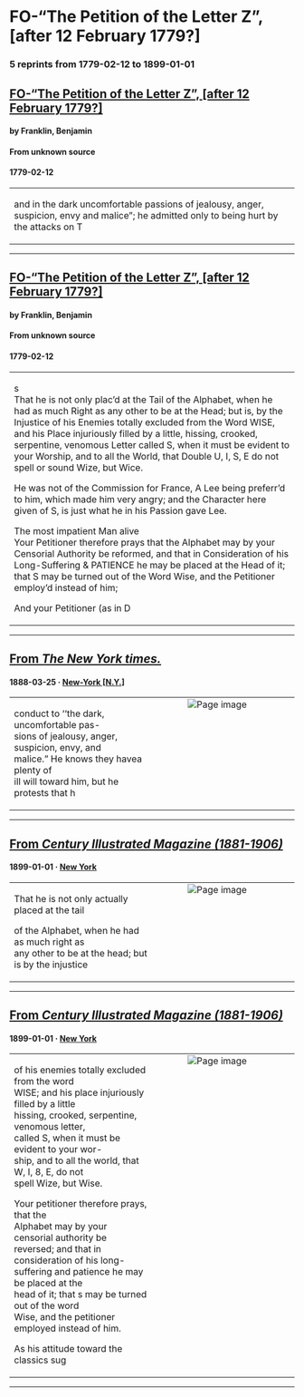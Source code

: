 
# FO-“The Petition of the Letter Z”, [after 12 February 1779?]

### 5 reprints from 1779-02-12 to 1899-01-01

## [FO-“The Petition of the Letter Z”, [after 12 February 1779?]](https://founders.archives.gov/documents/Franklin/01-28-02-0441)

#### by Franklin, Benjamin

#### From unknown source

#### 1779-02-12

<table style="width: 100%;"><tr><td style="width: 50%">

and in the dark uncomfortable passions of jealousy, anger, suspicion, envy and malice”; he admitted only to being hurt by the attacks on T
</td></tr></table>

---

## [FO-“The Petition of the Letter Z”, [after 12 February 1779?]](https://founders.archives.gov/documents/Franklin/01-28-02-0441)

#### by Franklin, Benjamin

#### From unknown source

#### 1779-02-12

<table style="width: 100%;"><tr><td style="width: 50%">

s  
That he is not only plac’d at the Tail of the Alphabet, when he had as much Right as any other to be at the Head; but is, by the Injustice of his Enemies totally excluded from the Word WISE, and his Place injuriously filled by a little, hissing, crooked, serpentine, venomous Letter called S, when it must be evident to your Worship, and to all the World, that Double U, I, S, E do not spell or sound Wize, but Wice.  
  
He was not of the Commission for France, A Lee being preferr’d to him, which made him very angry; and the Character here given of S, is just what he in his Passion gave Lee.  
  
The most impatient Man alive  
Your Petitioner therefore prays that the Alphabet may by your Censorial Authority be reformed, and that in Consideration of his Long-Suffering &amp; PATIENCE he may be placed at the Head of it; that S may be turned out of the Word Wise, and the Petitioner employ’d instead of him;  
  
And your Petitioner (as in D
</td></tr></table>

---

## [From _The New York times._](https://archive.org/details/sim_new-york-times_1888-03-25_37_11409/page/n11/mode/1up?view=theater)

#### 1888-03-25 &middot; [New-York [N.Y.]](http://dbpedia.org/resource/New_York_City)

<table style="width: 100%;"><tr><td style="width: 50%">

  
conduct to ‘‘the dark, uncomfortable pas-  
sions of jealousy, anger, suspicion, envy, and  
malice.” He knows they havea plenty of  
ill will toward him, but he protests that h
</td><td style="width: 50%; max-height: 75%; margin: auto; display: block;">
<img alt="Page image" src="https://iiif.archive.org/iiif/sim_new-york-times_1888-03-25_37_11409&#0036;11/pct:18.777533,91.010499,12.224670,1.640420/600,/0/default.jpg"/>
</td>
</tr></table>

---

## [From _Century Illustrated Magazine (1881-1906)_](https://archive.org/details/sim_century-illustrated-monthly-magazine_1899-01_57_3/page/n86/mode/1up?view=theater)

#### 1899-01-01 &middot; [New York](http://dbpedia.org/resource/New_York_City)

<table style="width: 100%;"><tr><td style="width: 50%">

  
  
That he is not only actually placed at the tail  
  
of the Alphabet, when he had as much right as  
any other to be at the head; but is by the injustice
</td><td style="width: 50%; max-height: 75%; margin: auto; display: block;">
<img alt="Page image" src="https://iiif.archive.org/iiif/sim_century-illustrated-monthly-magazine_1899-01_57_3&#0036;86/pct:13.019169,28.694969,35.543131,3.354298/600,/0/default.jpg"/>
</td>
</tr></table>

---

## [From _Century Illustrated Magazine (1881-1906)_](https://archive.org/details/sim_century-illustrated-monthly-magazine_1899-01_57_3/page/n86/mode/1up?view=theater)

#### 1899-01-01 &middot; [New York](http://dbpedia.org/resource/New_York_City)

<table style="width: 100%;"><tr><td style="width: 50%">

  
  
of his enemies totally excluded from the word  
WISE; and his place injuriously filled by a little  
hissing, crooked, serpentine, venomous letter,  
called S, when it must be evident to your wor-  
ship, and to all the world, that W, I, 8, E, do not  
spell Wize, but Wise.  
  
Your petitioner therefore prays, that the  
Alphabet may by your censorial authority be  
reversed; and that in consideration of his long-  
suffering and patience he may be placed at the  
head of it; that s may be turned out of the word  
Wise, and the petitioner employed instead of him.  
  
As his attitude toward the classics sug
</td><td style="width: 50%; max-height: 75%; margin: auto; display: block;">
<img alt="Page image" src="https://iiif.archive.org/iiif/sim_century-illustrated-monthly-magazine_1899-01_57_3&#0036;86/pct:50.199681,13.784067,35.583067,15.618449/600,/0/default.jpg"/>
</td>
</tr></table>

---

